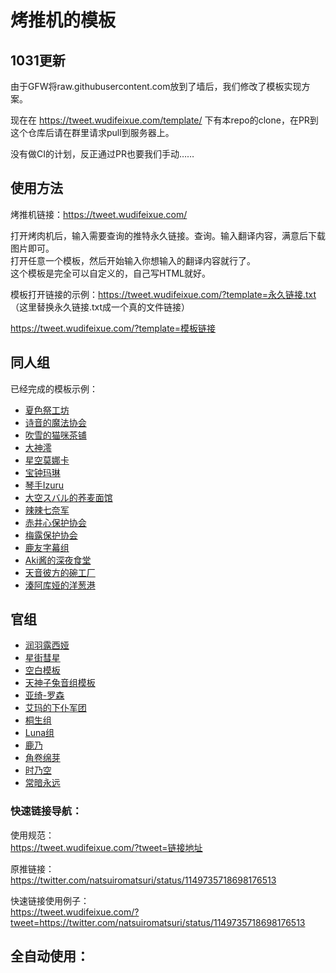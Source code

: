 # 烤推机的模板

## 1031更新
由于GFW将raw.githubusercontent.com放到了墙后，我们修改了模板实现方案。

现在在 https://tweet.wudifeixue.com/template/ 下有本repo的clone，在PR到这个仓库后请在群里请求pull到服务器上。

没有做CI的计划，反正通过PR也要我们手动……

## 使用方法
烤推机链接：https://tweet.wudifeixue.com/

打开烤肉机后，输入需要查询的推特永久链接。查询。输入翻译内容，满意后下载图片即可。  
打开任意一个模板，然后开始输入你想输入的翻译内容就行了。  
这个模板是完全可以自定义的，自己写HTML就好。  

模板打开链接的示例：https://tweet.wudifeixue.com/?template=永久链接.txt  （这里替换永久链接.txt成一个真的文件链接）

https://tweet.wudifeixue.com/?template=模板链接

## 同人组

已经完成的模板示例：  
- [夏色祭工坊](https://tweet.wudifeixue.com/?template=/template/matsuri.txt)
- [诗音的魔法协会](https://tweet.wudifeixue.com/?template=/template/shion.txt)
- [吹雪的猫咪茶铺](https://tweet.wudifeixue.com/?template=/template/fubuki.txt)
- [大神澪](https://tweet.wudifeixue.com/?template=/template/mio.txt)
- [星空莫娜卡](https://tweet.wudifeixue.com/?template=/template/monoka.txt)
- [宝钟玛琳](https://tweet.wudifeixue.com/?template=/template/marine.txt)
- [琴手Izuru](https://tweet.wudifeixue.com/?template=/template/izuru.txt)
- [大空スバル的荞麦面馆](https://tweet.wudifeixue.com/?template=/template/486.txt)
- [辣辣七奈军](https://tweet.wudifeixue.com/?template=/template/nana.txt)
- [赤井心保护协会](https://tweet.wudifeixue.com/?template=template/haato.txt)
- [梅露保护协会](https://tweet.wudifeixue.com/?template=template/mel.txt)
- [鹿友字幕组](https://tweet.wudifeixue.com/?template=template/kano.txt)
- [Aki酱的深夜食堂](https://tweet.wudifeixue.com/?template=/template/aki_ship.txt)
- [天音彼方的碗工厂](https://tweet.wudifeixue.com/?template=/template/kanata.txt)
- [湊阿库娅的洋葱港](https://tweet.wudifeixue.com/?template=/template/onion.txt)

## 官组
- [润羽露西娅](https://tweet.wudifeixue.com/?template=/template/rushia.txt)
- [星街彗星](https://tweet.wudifeixue.com/?template=/template/suisei.txt)
- [空白模板](https://tweet.wudifeixue.com/?template=/template/blank.txt)
- [天神子兔音组模板](https://tweet.wudifeixue.com/?template=/template/kotone.txt)
- [亚绮-罗森](https://tweet.wudifeixue.com/?template=/template/aki.txt)
- [艾玛的下仆军团](https://tweet.wudifeixue.com/?template=/template/emma.txt)
- [桐生组](https://tweet.wudifeixue.com/?template=/template/coco.txt)
- [Luna组](https://tweet.wudifeixue.com/?template=/template/luna.txt)
- [鹿乃](https://tweet.wudifeixue.com/?template=/template/kano.txt)
- [角卷绵芽](https://tweet.wudifeixue.com/?template=/template/watame.txt)
- [时乃空](https://tweet.wudifeixue.com/?template=/template/sora.txt)
- [常暗永远](https://tweet.wudifeixue.com/?template=template/towa.txt)

### 快速链接导航：  

使用规范：  
https://tweet.wudifeixue.com/?tweet=链接地址

原推链接：  
https://twitter.com/natsuiromatsuri/status/1149735718698176513

快速链接使用例子：  
https://tweet.wudifeixue.com/?tweet=https://twitter.com/natsuiromatsuri/status/1149735718698176513

## 全自动使用：
